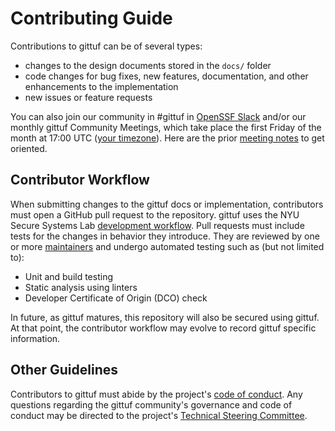 # Contributing Guide

Contributions to gittuf can be of several types:
* changes to the design documents stored in the `docs/` folder
* code changes for bug fixes, new features, documentation, and other
  enhancements to the implementation
* new issues or feature requests

You can also join our community in #gittuf in [OpenSSF Slack](https://openssf.slack.com/) and/or our monthly gittuf Community Meetings, which take place the first Friday of the month at 17:00 UTC ([your timezone](https://time.is/1700_UTC)). Here are the prior [meeting notes](https://docs.google.com/document/d/1tXFCVUHsICLpLKxcGvhzBDUWmpsY1LQvysFaX6AJRkk/edit#heading=h.9m0zi4b0wnne) to get oriented.

## Contributor Workflow

When submitting changes to the gittuf docs or implementation, contributors must
open a GitHub pull request to the repository. gittuf uses the NYU Secure
Systems Lab
[development workflow](https://github.com/secure-systems-lab/lab-guidelines/blob/master/dev-workflow.md).
Pull requests must include tests for the changes in behavior they introduce.
They are reviewed by one or more [maintainers](MAINTAINERS.txt) and undergo
automated testing such as (but not limited to):
* Unit and build testing
* Static analysis using linters
* Developer Certificate of Origin (DCO) check

In future, as gittuf matures, this repository will also be secured using gittuf.
At that point, the contributor workflow may evolve to record gittuf specific
information.

## Other Guidelines

Contributors to gittuf must abide by the project's
[code of conduct](https://github.com/gittuf/community/blob/main/CODE-OF-CONDUCT.md).
Any questions regarding the gittuf community's governance and code of conduct
may be directed to the project's
[Technical Steering Committee](https://github.com/gittuf/community/blob/main/TECHNICAL-STEERING-COMMITTEE.md).

